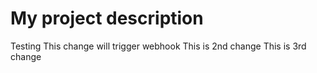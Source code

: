 # My project description
Testing
This change will trigger webhook
This is 2nd change
This is 3rd change
